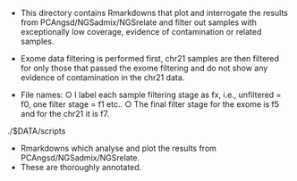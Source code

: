 - This directory contains Rmarkdowns that plot and interrogate the results from PCAngsd/NGSadmix/NGSrelate and filter out 
samples with exceptionally low coverage, evidence of contamination or related samples.
- Exome data filtering is performed first, chr21 samples are then filtered for only those that passed the exome filtering and 
do not show any evidence of contamination in the chr21 data.

- File names:
		○ I label each sample filtering stage as fx, i.e., unfiltered = f0, one filter stage = f1 etc.. 
		○ The final filter stage for the exome is f5 and for the chr21 it is f7.

./$DATA/scripts
- Rmarkdowns which analyse and plot the results from PCAngsd/NGSadmix/NGSrelate.
- These are thoroughly annotated.

